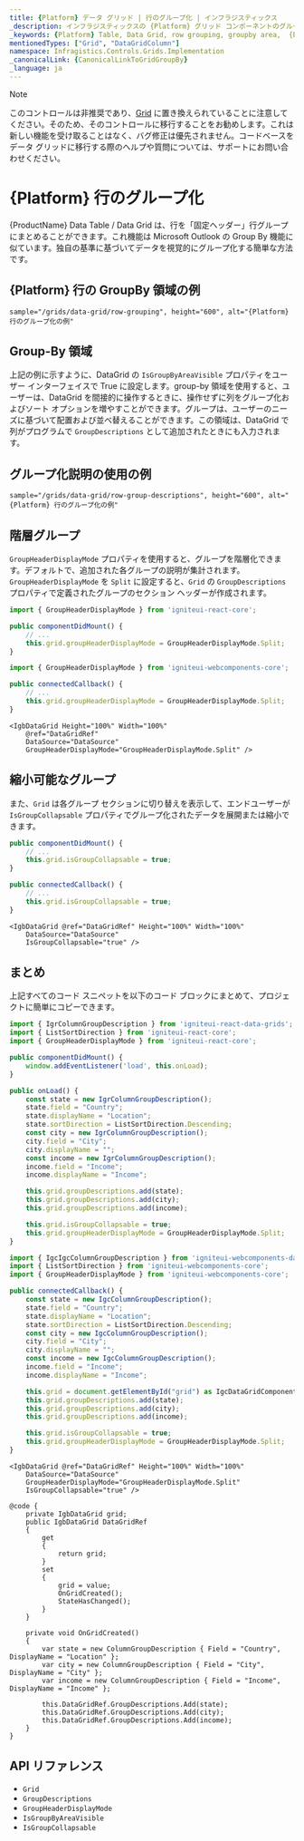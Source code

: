 ```yaml
---
title: {Platform} データ グリッド | 行のグループ化 | インフラジスティックス
_description: インフラジスティックスの {Platform} グリッド コンポーネントのグループ行機能を使用して、行を「固定ヘッダー」行グループにまとめます。独自の基準に基づいてデータを視覚的にグループ化する簡単な方法です。{ProductName} テーブルのサンプルを是非お試しください!
_keywords: {Platform} Table, Data Grid, row grouping, groupby area,  {ProductName}, Infragistics, {Platform} テーブル, データ グリッド, 行のグループ化, groupby 領域,  インフラジスティックス
mentionedTypes: ["Grid", "DataGridColumn"]
namespace: Infragistics.Controls.Grids.Implementation
_canonicalLink: {CanonicalLinkToGridGroupBy}
_language: ja
---
```


<!-- Blazor, WebComponents -->

> [!Note]
このコントロールは非推奨であり、[Grid](../data-grid.md) に置き換えられていることに注意してください。そのため、そのコントロールに移行することをお勧めします。これは新しい機能を受け取ることはなく、バグ修正は優先されません。コードベースをデータ グリッドに移行する際のヘルプや質問については、サポートにお問い合わせください。

<!-- end: Blazor, WebComponents -->

# {Platform} 行のグループ化

{ProductName} Data Table / Data Grid は、行を「固定ヘッダー」行グループにまとめることができます。これ機能は Microsoft Outlook の Group By 機能に似ています。独自の基準に基づいてデータを視覚的にグループ化する簡単な方法です。

## {Platform} 行の GroupBy 領域の例

`sample="/grids/data-grid/row-grouping", height="600", alt="{Platform} 行のグループ化の例"`



<div class="divider--half"></div>

## Group-By 領域

上記の例に示すように、DataGrid の `IsGroupByAreaVisible` プロパティをユーザー インターフェイスで True に設定します。group-by 領域を使用すると、ユーザーは、DataGrid を間接的に操作するときに、操作せずに列をグループ化およびソート オプションを増やすことができます。グループは、ユーザーのニーズに基づいて配置および並べ替えることができます。この領域は、DataGrid で列がプログラムで `GroupDescriptions` として追加されたときにも入力されます。

## グループ化説明の使用の例

`sample="/grids/data-grid/row-group-descriptions", height="600", alt="{Platform} 行のグループ化の例"`



<div class="divider--half"></div>

## 階層グループ

`GroupHeaderDisplayMode` プロパティを使用すると、グループを階層化できます。デフォルトで、追加された各グループの説明が集計されます。`GroupHeaderDisplayMode` を `Split` に設定すると、`Grid` の `GroupDescriptions` プロパティで定義されたグループのセクション ヘッダーが作成されます。


<!-- React -->
```ts
import { GroupHeaderDisplayMode } from 'igniteui-react-core';

public componentDidMount() {
    // ...
    this.grid.groupHeaderDisplayMode = GroupHeaderDisplayMode.Split;
}
```

<!-- WebComponents -->
```ts
import { GroupHeaderDisplayMode } from 'igniteui-webcomponents-core';

public connectedCallback() {
    // ...
    this.grid.groupHeaderDisplayMode = GroupHeaderDisplayMode.Split;
}
```

```razor
<IgbDataGrid Height="100%" Width="100%"
    @ref="DataGridRef"
    DataSource="DataSource"
    GroupHeaderDisplayMode="GroupHeaderDisplayMode.Split" />
```

## 縮小可能なグループ

また、`Grid` は各グループ セクションに切り替えを表示して、エンドユーザーが `IsGroupCollapsable` プロパティでグループ化されたデータを展開または縮小できます。

<!-- React -->
```ts
public componentDidMount() {
    // ...
    this.grid.isGroupCollapsable = true;
}
```

<!-- WebComponents -->
```ts
public connectedCallback() {
    // ...
    this.grid.isGroupCollapsable = true;
}
```

```razor
<IgbDataGrid @ref="DataGridRef" Height="100%" Width="100%"
    DataSource="DataSource"
    IsGroupCollapsable="true" />
```

## まとめ

上記すべてのコード スニペットを以下のコード ブロックにまとめて、プロジェクトに簡単にコピーできます。


```ts
import { IgrColumnGroupDescription } from 'igniteui-react-data-grids';
import { ListSortDirection } from 'igniteui-react-core';
import { GroupHeaderDisplayMode } from 'igniteui-react-core';

public componentDidMount() {
    window.addEventListener('load', this.onLoad);
}

public onLoad() {
    const state = new IgrColumnGroupDescription();
    state.field = "Country";
    state.displayName = "Location";
    state.sortDirection = ListSortDirection.Descending;
    const city = new IgrColumnGroupDescription();
    city.field = "City";
    city.displayName = "";
    const income = new IgrColumnGroupDescription();
    income.field = "Income";
    income.displayName = "Income";

    this.grid.groupDescriptions.add(state);
    this.grid.groupDescriptions.add(city);
    this.grid.groupDescriptions.add(income);

    this.grid.isGroupCollapsable = true;
    this.grid.groupHeaderDisplayMode = GroupHeaderDisplayMode.Split;
}
```

```ts
import { IgcIgcColumnGroupDescription } from 'igniteui-webcomponents-data-grids';
import { ListSortDirection } from 'igniteui-webcomponents-core';
import { GroupHeaderDisplayMode } from 'igniteui-webcomponents-core';

public connectedCallback() {
    const state = new IgcColumnGroupDescription();
    state.field = "Country";
    state.displayName = "Location";
    state.sortDirection = ListSortDirection.Descending;
    const city = new IgcColumnGroupDescription();
    city.field = "City";
    city.displayName = "";
    const income = new IgcColumnGroupDescription();
    income.field = "Income";
    income.displayName = "Income";

    this.grid = document.getElementById("grid") as IgcDataGridComponent;
    this.grid.groupDescriptions.add(state);
    this.grid.groupDescriptions.add(city);
    this.grid.groupDescriptions.add(income);

    this.grid.isGroupCollapsable = true;
    this.grid.groupHeaderDisplayMode = GroupHeaderDisplayMode.Split;
}
```

```razor
<IgbDataGrid @ref="DataGridRef" Height="100%" Width="100%"
    DataSource="DataSource"
    GroupHeaderDisplayMode="GroupHeaderDisplayMode.Split"
    IsGroupCollapsable="true" />

@code {
    private IgbDataGrid grid;
    public IgbDataGrid DataGridRef
    {
        get
        {
            return grid;
        }
        set
        {
            grid = value;
            OnGridCreated();
            StateHasChanged();
        }
    }

    private void OnGridCreated()
    {
        var state = new ColumnGroupDescription { Field = "Country", DisplayName = "Location" };
        var city = new ColumnGroupDescription { Field = "City", DisplayName = "City" };
        var income = new ColumnGroupDescription { Field = "Income", DisplayName = "Income" };

        this.DataGridRef.GroupDescriptions.Add(state);
        this.DataGridRef.GroupDescriptions.Add(city);
        this.DataGridRef.GroupDescriptions.Add(income);
    }
}
```

## API リファレンス

 - `Grid`
 - `GroupDescriptions`
 - `GroupHeaderDisplayMode`
 - `IsGroupByAreaVisible`
 - `IsGroupCollapsable`